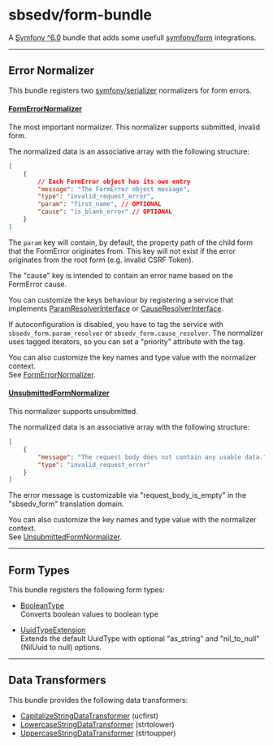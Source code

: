 # sbsedv/form-bundle

A [Symfony ^6.0](https://symfony.com/) bundle that adds some usefull [symfony/form](https://github.com/symfony/form) integrations.

---

## **Error Normalizer**

This bundle registers two [symfony/serializer](https://github.com/symfony/serializer) normalizers for form errors.

#### [**FormErrorNormalizer**](./src/Serializer/Normalizer/FormErrorNormalizer.php)

The most important normalizer. This normalizer supports submitted, invalid form.

The normalized data is an associative array with the following structure:

```json
[
    {
        // Each FormError object has its own entry
        "message": "The FormError object message",
        "type": "invalid_request_error",
        "param": "first_name", // OPTIONAL
        "cause": "is_blank_error" // OPTIONAL
    }
]
```

The `param` key will contain, by default, the property path of the child form that the FormError originates from. This key will not exist if the error originates from the root form (e.g. invalid CSRF Token).

The "cause" key is intended to contain an error name based on the FormError cause.

You can customize the keys behaviour by registering a service that implements [ParamResolverInterface](./src/ParamResolver/ParamResolverInterface.php) or [CauseResolverInterface](./src/CauseResolver/CauseResolverInterface.php).

If autoconfiguration is disabled, you have to tag the service with `sbsedv_form.param_resolver` or `sbsedv_form.cause_resolver`.
The normalizer uses tagged iterators, so you can set a "priority" attribute with the tag.

You can also customize the key names and type value with the normalizer context. <br>
See [FormErrorNormalizer](./src/Serializer/Normalizer/FormErrorNormalizer.php).

#### [**UnsubmittedFormNormalizer**](./src/Serializer/Normalizer/UnsubmittedFormNormalizer.php)

This normalizer supports unsubmitted.

The normalized data is an associative array with the following structure:

```json
[
    {
        "message": "The request body does not contain any usable data.",
        "type": "invalid_request_error"
    }
]
```

The error message is customizable via "request_body_is_empty" in the "sbsedv_form" translation domain.

You can also customize the key names and type value with the normalizer context. <br>
See [UnsubmittedFormNormalizer](./src/Serializer/Normalizer/UnsubmittedFormNormalizer.php).

---

## **Form Types**

This bundle registers the following form types:

-   [BooleanType](./src/Form/Type/BooleanType.php)<br>
    Converts boolean values to boolean type

-   [UuidTypeExtension](./src/Form/Extension/UuidTypeExtension.php)<br>
    Extends the default UuidType with optional "as_string" and "nil_to_null" (NilUuid to null) options.

---

## **Data Transformers**

This bundle provides the following data transformers:

-   [CapitalizeStringDataTransformer](./src/Form/DataTransformer/CapitalizeStringDataTransformer.php) (ucfirst)
-   [LowercaseStringDataTransformer](./src/Form/DataTransformer/LowercaseStringDataTransformer.php) (strtolower)
-   [UppercaseStringDataTransformer](./src/Form/DataTransformer/UppercaseStringDataTransformer.php) (strtoupper)

